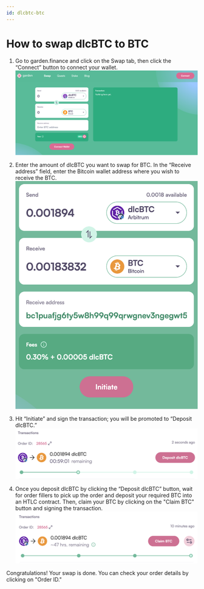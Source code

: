 ```yaml
---
id: dlcbtc-btc
---
```


# How to swap dlcBTC to BTC

1. Go to garden.finance and click on the Swap tab, then click the “Connect” button to connect your wallet.  
   ![step 1](../../images/guide-dlcbtc-btc-1.png)

2. Enter the amount of dlcBTC you want to swap for BTC. In the “Receive address” field, enter the Bitcoin wallet address where you wish to receive the BTC.
   ![step 2](../../images/guide-dlcbtc-btc-2.png)

3. Hit “Initiate” and sign the transaction; you will be promoted to “Deposit dlcBTC.”  
   ![step 3](../../images/guide-dlcbtc-btc-3.png)

4. Once you deposit dlcBTC by clicking the “Deposit dlcBTC” button, wait for order fillers to pick up the order and deposit your required BTC into an HTLC contract.
Then, claim your BTC by clicking on the "Claim BTC" button and signing the transaction. 
   ![step 4](../../images/guide-dlcbtc-btc-4.png)

Congratulations! Your swap is done. You can check your order details by clicking on "Order ID."
